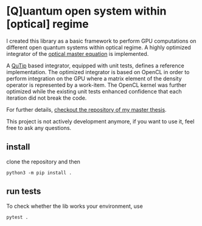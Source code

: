# [Q]uantum open system within [optical] regime
I created this library as a basic framework to perform GPU computations on different open quantum systems
within optical regime. A highly optimized integrator of the [optical master equation][1] is implemented.

A [QuTip][1] based integrator, equipped with unit tests, defines a reference implementation. The optimized integrator is based on OpenCL in order to perform integration on the GPU where a matrix element of the density operator is represented by a work-item. The OpenCL kernel was further optimized while the existing unit tests enhanced confidence that each iteration did not break the code.

For further details, [checkout the repository of my master thesis][3].

This project is not actively development anymore, if you want to use it, feel free to ask any questions.

## install

clone the repository and then

```
python3 -m pip install .
```


## run tests

To check whether the lib works your environment, use

```bash
pytest .
```

[1]: https://en.wikiversity.org/wiki/Open_Quantum_Systems/The_Quantum_Optical_Master_Equation
[2]: http://qutip.org/
[3]: xxx